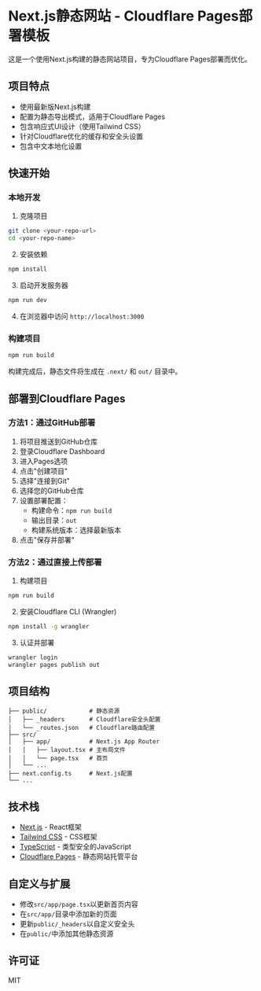 # Next.js静态网站 - Cloudflare Pages部署模板

这是一个使用Next.js构建的静态网站项目，专为Cloudflare Pages部署而优化。

## 项目特点

- 使用最新版Next.js构建
- 配置为静态导出模式，适用于Cloudflare Pages
- 包含响应式UI设计（使用Tailwind CSS）
- 针对Cloudflare优化的缓存和安全头设置
- 包含中文本地化设置

## 快速开始

### 本地开发

1. 克隆项目
```bash
git clone <your-repo-url>
cd <your-repo-name>
```

2. 安装依赖
```bash
npm install
```

3. 启动开发服务器
```bash
npm run dev
```

4. 在浏览器中访问 `http://localhost:3000`

### 构建项目

```bash
npm run build
```

构建完成后，静态文件将生成在 `.next/` 和 `out/` 目录中。

## 部署到Cloudflare Pages

### 方法1：通过GitHub部署

1. 将项目推送到GitHub仓库
2. 登录Cloudflare Dashboard
3. 进入Pages选项
4. 点击"创建项目"
5. 选择"连接到Git"
6. 选择您的GitHub仓库
7. 设置部署配置：
   - 构建命令：`npm run build`
   - 输出目录：`out`
   - 构建系统版本：选择最新版本
8. 点击"保存并部署"

### 方法2：通过直接上传部署

1. 构建项目
```bash
npm run build
```

2. 安装Cloudflare CLI (Wrangler)
```bash
npm install -g wrangler
```

3. 认证并部署
```bash
wrangler login
wrangler pages publish out
```

## 项目结构

```
├── public/            # 静态资源
│   ├── _headers       # Cloudflare安全头配置
│   └── _routes.json   # Cloudflare路由配置
├── src/
│   ├── app/           # Next.js App Router
│   │   ├── layout.tsx # 主布局文件
│   │   └── page.tsx   # 首页
│   └── ...
├── next.config.ts     # Next.js配置
└── ...
```

## 技术栈

- [Next.js](https://nextjs.org/) - React框架
- [Tailwind CSS](https://tailwindcss.com/) - CSS框架
- [TypeScript](https://www.typescriptlang.org/) - 类型安全的JavaScript
- [Cloudflare Pages](https://pages.cloudflare.com/) - 静态网站托管平台

## 自定义与扩展

- 修改`src/app/page.tsx`以更新首页内容
- 在`src/app/`目录中添加新的页面
- 更新`public/_headers`以自定义安全头
- 在`public/`中添加其他静态资源

## 许可证

MIT
